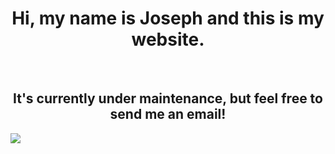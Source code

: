 <!-- DOCTYPE HTML -->
<html>
  <head>
     <style>
       h1 {text-align: center;}
       h2 {text-align: center;}
       img {text-align: center;}
    </style>
  </head>
  <body>
    <h1>Hi, my name is Joseph and this is my website.</h1>
    <br>
    <h2>It's currently under maintenance, but feel free to send me an email!</h2>
    <img src=Paper.Airplane.gif>
  </body>
</html>
